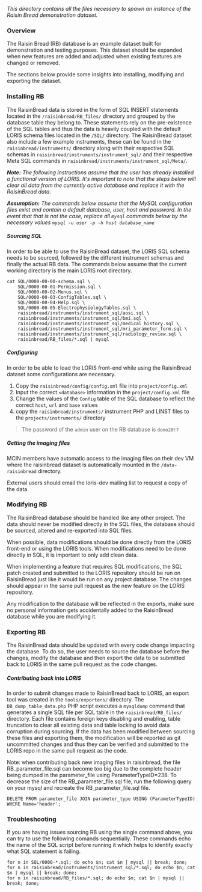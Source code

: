 *This directory contains all the files necessary to spawn an instance of the Raisin 
Bread demonstration dataset.*

### Overview
The Raisin Bread (RB) database is an example dataset built for demonstration and 
testing purposes. This dataset should be expanded when new features are added and 
adjusted when existing features are changed or removed. 

The sections below provide some insights into installing, modifying and exporting 
the dataset.

### Installing RB
The RaisinBread data is stored in the form of SQL INSERT statements located in the 
`/raisinbread/RB_files/` directory and grouped by the database table they belong to. 
These statements rely on the pre-existence of the SQL tables and thus the data is 
heavily coupled with the default LORIS schema files located in the `/SQL/` directory.
The RaisinBread dataset also include a few example instruments, these can be found in
the `raisinbread/instruments/` directory along with their respective SQL schemas in 
`raisinbread/instruments/instrument_sql/` and their respective Meta SQL commands in 
`raisinbread/instruments/instrument_sql/Meta/`. 

***Note:** The following instructions assume that the user has already installed a 
functional version of LORIS. It's important to note that the steps below will clear 
all data from the currently active database and replace it with the RaisinBread data.*

***Assumption:** The commands below assume that the MySQL configuration files 
exist and contain a default database, user, host and password. In the event that 
that is not the case, replace all `mysql` commands below by the necessary values 
`mysql -u user -p -h host database_name`*

##### Sourcing SQL
In order to be able to use the RaisinBread dataset, the LORIS SQL schema needs to be 
sourced, followed by the different instrument schemas and finally the actual RB data. 
The commands below assume that the current working directory is the main LORIS root
directory.

```
cat SQL/0000-00-00-schema.sql \
    SQL/0000-00-01-Permission.sql \
    SQL/0000-00-02-Menus.sql \
    SQL/0000-00-03-ConfigTables.sql \
    SQL/0000-00-04-Help.sql \
    SQL/0000-00-05-ElectrophysiologyTables.sql \
    raisinbread/instruments/instrument_sql/aosi.sql \
    raisinbread/instruments/instrument_sql/bmi.sql \
    raisinbread/instruments/instrument_sql/medical_history.sql \
    raisinbread/instruments/instrument_sql/mri_parameter_form.sql \
    raisinbread/instruments/instrument_sql/radiology_review.sql \
    raisinbread/RB_files/*.sql | mysql
```

##### Configuring
In order to be able to load the LORIS front-end while using the RaisinBread dataset 
some configurations are necessary.

1. Copy the `raisinbread/config/config.xml` file into `project/config.xml`
2. Input the correct `<database>` information in the `project/config.xml` file 
3. Change the values of the `Config` table of the SQL database to reflect the 
correct `host`, `url` and `base` values
4. copy the `raisinbread/instruments/` instrument PHP and LINST files to the 
`projects/instruments/` directory

> The password of the `admin` user on the RB database is `demo20!7`


##### Getting the imaging files
MCIN members have automatic access to the imaging files on their dev VM
where the raisinbread dataset is automatically mounted in the `/data-raisinbread` directory.

External users should email the loris-dev mailing list to request a copy of the data.

### Modifying RB
The RaisinBread database should be handled like any other project. The data should 
never be modified directly in the SQL files, the database should be sourced, 
altered and re-exported into SQL files.

When possible, data modifications should be done directly from the LORIS front-end 
or using the LORIS tools. When modifications need to be done directly in SQL, it is 
important to only add clean data.

When implementing a feature that requires SQL modifications, the SQL patch created 
and submitted to the LORIS repository should be run on RaisinBread just like it 
would be run on any project database. The changes should appear in the same pull 
request as the new feature on the LORIS repository.

Any modification to the database will be reflected in the exports, make sure no 
personal information gets accidentally added to the RaisinBread database while you 
are modifying it.


### Exporting RB
The RaisinBread data should be updated with every code change impacting the database. 
To do so, the user needs to source the database before the changes, modify the 
database and then export the data to be submitted back to LORIS in the same pull 
request as the code changes.

##### Contributing back into LORIS
In order to submit changes made to RaisinBread back to LORIS, an export tool was 
created in the `tools/exporters/` directory. The `DB_dump_table_data.php` PHP script 
executes a `mysqldump` command that generates a single SQL file per SQL 
table in the `raisinbread/RB_files/` directory. Each file contains foreign keys 
disabling and enabling, table truncation to clear all existing data and table locking 
to avoid data corruption during sourcing. If the data has been modified between 
sourcing these files and exporting them, the modification will be reported as git 
uncommitted changes and thus they can be verified and submitted to the LORIS repo 
in the same pull request as the code.

Note: when contributing back new imaging files in raisinbread, the file 
RB_parameter_file.sql can become too big due to the complete header being dumped 
in the parameter_file using ParameterTypeID=238. To decrease the size of the 
RB_parameter_file.sql file, run the following query on your mysql and recreate
the RB_parameter_file.sql file.

```
DELETE FROM parameter_file JOIN parameter_type USING (ParameterTypeID) WHERE Name='header';
```

### Troubleshooting

If you are having issues sourcing RB using the single command above, you can try to 
use the following comands sequentially. These commands echo the name of the SQL 
script before running it which helps to identify exactly what SQL statement is failing.

```
for n in SQL/0000-*.sql; do echo $n; cat $n | mysql || break; done;
for n in raisinbread/instruments/instrument_sql/*.sql; do echo $n; cat $n | mysql || break; done;
for n in raisinbread/RB_files/*.sql; do echo $n; cat $n | mysql || break; done;
```
